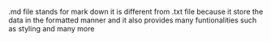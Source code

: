 .md file stands for mark down
it is different from .txt file because it store the data in the formatted manner and it also provides many funtionalities such as styling and many more 
